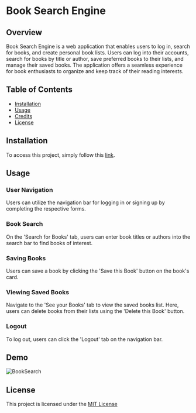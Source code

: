 # Book Search Engine

## Overview

Book Search Engine is a web application that enables users to log in, search for books, and create personal book lists. Users can log into their accounts, search for books by title or author, save preferred books to their lists, and manage their saved books. The application offers a seamless experience for book enthusiasts to organize and keep track of their reading interests.

## Table of Contents

- [Installation](#installation)
- [Usage](#usage)
- [Credits](#credits)
- [License](#license)

## Installation

To access this project, simply follow this [link](https://booksearchcf-349f04de8288.herokuapp.com/).

## Usage

### User Navigation

Users can utilize the navigation bar for logging in or signing up by completing the respective forms.

### Book Search

On the 'Search for Books' tab, users can enter book titles or authors into the search bar to find books of interest.

### Saving Books

Users can save a book by clicking the 'Save this Book' button on the book's card.

### Viewing Saved Books

Navigate to the 'See your Books' tab to view the saved books list. Here, users can delete books from their lists using the 'Delete this Book' button.

### Logout

To log out, users can click the 'Logout' tab on the navigation bar.

## Demo

![BookSearch](./Assets/bookSearch.gif)


## License

This project is licensed under the [MIT License](LICENSE)